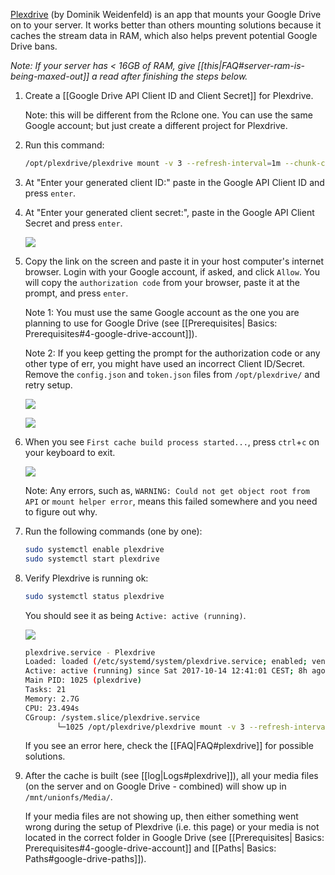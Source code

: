 [Plexdrive](https://github.com/dweidenfeld/plexdrive) (by Dominik Weidenfeld) is an app that mounts your Google Drive on to your server. It works better than others mounting solutions because it caches the stream data in RAM, which also helps prevent potential Google Drive bans. 

_Note: If your server has < 16GB of RAM, give [[this|FAQ#server-ram-is-being-maxed-out]] a read after finishing the steps below._


1. Create a [[Google Drive API Client ID and Client Secret]] for Plexdrive.

    Note: this will be different from the Rclone one. You can use the same Google account; but just create a different project for Plexdrive. 

1. Run this command:

    ```bash
    /opt/plexdrive/plexdrive mount -v 3 --refresh-interval=1m --chunk-check-threads=8 --chunk-load-threads=8 --chunk-load-ahead=4 --max-chunks=100 --fuse-options=allow_other,read_only --config=/opt/plexdrive --cache-file=/opt/plexdrive/cache.bolt /mnt/plexdrive
    ```
1. At "Enter your generated client ID:" paste in the Google API Client ID and press `enter`.

1. At "Enter your generated client secret:", paste in the Google API Client Secret and press `enter`.


   ![](https://i.imgur.com/QSOXgLU.png)

1. Copy the link on the screen  and paste it in your host computer's internet browser. Login with your Google account, if asked, and click `Allow`. You will copy the `authorization code` from your browser, paste it at the prompt, and press `enter`.


   Note 1: You must use the same Google account as the one you are planning to use for Google Drive (see [[Prerequisites| Basics: Prerequisites#4-google-drive-account]]).

   Note 2: If you keep getting the prompt for the authorization code or any other type of err, you might have used an incorrect Client ID/Secret. Remove the `config.json` and `token.json` files from `/opt/plexdrive/` and retry setup.


   ![](https://i.imgur.com/CJzgkhn.png)


   ![](https://i.imgur.com/eN9pfqo.png)
   
1. When you see `First cache build process started...`, press `ctrl`+`c` on your keyboard to exit.

   ![](http://i.imgur.com/bDTmXbT.png)

    Note: Any errors, such as, `WARNING: Could not get object root from API` or `mount helper error`, means this failed somewhere and you need to figure out why. 

1. Run the following commands (one by one):

    ```bash
    sudo systemctl enable plexdrive
    sudo systemctl start plexdrive
    ```
1. Verify Plexdrive is running ok:

    ```bash
    sudo systemctl status plexdrive
    ```

    You should see it as being `Active: active (running)`.

   ![](https://i.imgur.com/HFihFVO.png)

    ```bash
   plexdrive.service - Plexdrive
   Loaded: loaded (/etc/systemd/system/plexdrive.service; enabled; vendor preset: enabled)
   Active: active (running) since Sat 2017-10-14 12:41:01 CEST; 8h ago
   Main PID: 1025 (plexdrive)
   Tasks: 21
   Memory: 2.7G
   CPU: 23.494s
   CGroup: /system.slice/plexdrive.service
           └─1025 /opt/plexdrive/plexdrive mount -v 3 --refresh-interval=1m --chunk-check-threads=8 --chunk-load-threads=8 --chunk-
    ```

    If you see an error here, check the [[FAQ|FAQ#plexdrive]] for possible solutions. 

1. After the cache is built (see [[log|Logs#plexdrive]]), all your media files (on the server and on Google Drive - combined) will show up in `/mnt/unionfs/Media/`.

   If your media files are not showing up, then either something went wrong during the setup of Plexdrive (i.e. this page) or your media is not located in the correct folder in Google Drive (see [[Prerequisites| Basics: Prerequisites#4-google-drive-account]] and [[Paths| Basics: Paths#google-drive-paths]]).
